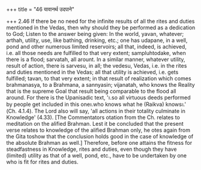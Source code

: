 +++
title = "46 यावानर्थ उदपाने"

+++
2.46 If there be no need for the infinite results of all the rites and
duties mentioned in the Vedas, then why should they be performed as a
dedication to God; Listen to the answer being given: In the world,
yavan, whatever; arthah, utility, use, like bathing, drinking, etc.; one
has udapane, in a well, pond and other numerous limited reservoirs; all
that, indeed, is achieved, i.e. all those needs are fulfilled to that
very extent; sampluhtodake, when there is a flood; sarvatah, all arount.
In a similar manner, whatever utility, result of action, there is
sarvesu, in all; the vedesu, Vedas, i.e. in the rites and duties
mentioned in the Vedas; all that utility is achieved, i.e. gets
fulfilled; tavan, to that very extent; in that result of realization
which comes brahmanasya, to a Brahmana, a sannyasin; vijanatah, who
knows the Reality that is the supreme Goal that result being comparable
to the flood all around. For there is the Upanisadic text, '৷৷.so all
virtuous deeds performed by people get included in this one৷৷.who knows
what he (Raikva) knows৷৷.' (Ch. 4.1.4). The Lord also will say, 'all
actions in their totality culminate in Knowledge' (4.33). \[The
Commentators otation from the Ch. relates to meditation on the alified
Brahman. Lest it be concluded that the present verse relates to
knowledge of the alified Brahman only, he otes again from the Gita
toshow that the conclusion holds good in the case of knowledge of the
absolute Brahman as well.\] Therefore, before one attains the fitness
for steadfastness in Knowledge, rites and duties, even though they have
(limited) utility as that of a well, pond, etc., have to be undertaken
by one who is fit for rites and duties.

